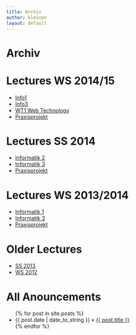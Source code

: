 ```yaml
---
title: Archiv
author: kleinen
layout: default
---
```


# Archiv

# Lectures WS 2014/15

- [Info1]({{site.baseurl}}ws2014/info1/)
- [Info3]({{site.baseurl}}ws2014/info3/)
- [WT1 Web Technology]({{site.baseurl}}ws2014/webapplications/)
- [Praxisprojekt]({{site.baseurl}}ss2014/project)


<h1>Lectures SS 2014</h1>
<ul>
<li><a href="{{site.baseurl}}ss2014/info2">Informatik 2</a></li>
<li><a href="{{site.baseurl}}ss2014/info3">Informatik 3</a></li>
<li><a href="{{site.baseurl}}ss2014/project">Praxisprojekt</a></li>
</ul>


<h1>Lectures WS 2013/2014</h1>
<ul>
<li><a href="{{site.baseurl}}ws2013/info1">Informatik 1</a></li>
<li><a href="{{site.baseurl}}ws2013/info3">Informatik 3</a></li>
<li><a href="{{site.baseurl}}ws2013/project">Praxisprojekt</a></li>
</ul>

<h1>Older Lectures</h1>

  * [SS 2013]({{site.baseurl}}ss2013/)
  * [WS 2012]({{site.baseurl}}ws2012/)

<div id="home">
  <h1>All Anouncements</h1>
  <ul class="posts">
    {% for post in site.posts %}
      <li><span>{{ post.date | date_to_string }}</span> &raquo; <a href="{{ post.url }}">{{ post.title }}</a></li>
    {% endfor %}
  </ul>
</div>
